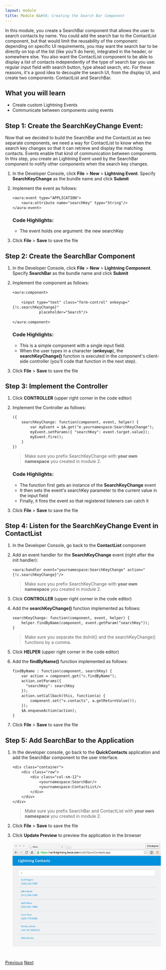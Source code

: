 ```yaml
---
layout: module
title: Module 6&#58; Creating the Search Bar Component
---
```


In this module, you create a SearchBar component that allows the user to search contacts by name. You could add the search bar to the ContactList component, but that would limit the reusability of the component: depending on specific UI requirements, you may want the search bar to be directly on top of the list (like you'll do here), integrated in the header, or somewhere else. You also want the ContactList component to be able to display a list of contacts independently of the type of search bar you use: regular input field with search button, type ahead search, etc. For these reasons, it's a good idea to decouple the search UI, from the display UI, and create two components: ContactList and SearchBar.

## What you will learn

- Create custom Lightning Events
- Communicate between components using events

## Step 1: Create the SearchKeyChange Event:

Now that we decided to build the SearchBar and the ContactList as two separate components, we need a way for ContactList to know when the search key changes so that it can retrieve and display the matching contacts. Events enable that kind of communication between components. In this step, you create an Lightning Event used by the SearchBar component to notify other components when the search key changes.

1. In the Developer Console, click **File** > **New** > **Lightning Event**. Specify **SearchKeyChange** as the bundle name and click **Submit**

1. Implement the event as follows:

    ```
    <aura:event type="APPLICATION">
        <aura:attribute name="searchKey" type="String"/>
    </aura:event>
    ```
    ### Code Highlights:
    - The event holds one argument: the new searchKey

1. Click **File** > **Save** to save the file

## Step 2: Create the SearchBar Component

1. In the Developer Console, click **File** > **New** > **Lightning Component**. Specify **SearchBar** as the bundle name and click **Submit**

2. Implement the component as follows:

    ```
    <aura:component>

        <input type="text" class="form-control" onkeyup="{!c.searchKeyChange}"
                placeholder="Search"/>

    </aura:component>
    ```
    ### Code Highlights:
    - This is a simple component with a single input field.
    - When the user types in a character (**onkeyup**), the **searchKeyChange()** function is executed in the component's client-side controller (you'll code that function in the next step).


1. Click **File** > **Save** to save the file


## Step 3: Implement the Controller

1. Click **CONTROLLER** (upper right corner in the code editor)

1. Implement the Controller as follows:

    ```
    ({
        searchKeyChange: function(component, event, helper) {
            var myEvent = $A.get("e.yournamespace:SearchKeyChange");
            myEvent.setParams({ "searchKey": event.target.value});
            myEvent.fire();
        }
    })
    ```

    > Make sure you prefix SearchKeyChange with **your own namespace** you created in module 2.

    ### Code Highlights:
    - The function first gets an instance of the **SearchKeyChange** event
    - It then sets the event's searchKey parameter to the current value in the input field
    - Finally, it fires the event so that registered listeners can catch it

1. Click **File** > **Save** to save the file


## Step 4: Listen for the SearchKeyChange Event in ContactList

1. In the Developer Console, go back to the **ContactList** component

1. Add an event handler for the **SearchKeyChange** event (right after the init handler):

    ```
    <aura:handler event="yournamespace:SearchKeyChange" action="{!c.searchKeyChange}"/>
    ```

    > Make sure you prefix SearchKeyChange with **your own namespace** you created in module 2.


1. Click **CONTROLLER** (upper right corner in the code editor)

1. Add the **searchKeyChange()** function implemented as follows:

    ```
    searchKeyChange: function(component, event, helper) {
        helper.findByName(component, event.getParam("searchKey"));
    }
    ```

    > Make sure you separate the doInit() and the searchKeyChange() functions by a comma.

1. Click **HELPER** (upper right corner in the code editor)

1. Add the **findByName()** function implemented as follows:

    ```
	findByName : function(component, searchKey) {
        var action = component.get("c.findByName");
        action.setParams({
          "searchKey": searchKey
        });
        action.setCallback(this, function(a) {
        	component.set("v.contacts", a.getReturnValue());
        });
        $A.enqueueAction(action);
	}
    ```

1. Click **File** > **Save** to save the file

## Step 5: Add SearchBar to the Application

1. In the developer console, go back to the **QuickContacts** application and add the SearchBar component to the user interface.

    ```
    <div class="container">
        <div class="row">
            <div class="col-sm-12">
                <yournamespace:SearchBar/>
                <yournamespace:ContactList/>
            </div>
        </div>
    </div>
    ```

    > Make sure you prefix SearchBar and ContactList with **your own namespace** you created in module 2.

1. Click **File** > **Save** to save the file

1. Click **Update Preview** to preview the application in the browser

    ![](images/app-v4.png)

<div class="row" style="margin-top:40px;">
<div class="col-sm-12">
<a href="create-contactlist-component.html" class="btn btn-default"><i class="glyphicon glyphicon-chevron-left"></i> Previous</a>
<a href="create-contactdetails-component.html" class="btn btn-default pull-right">Next <i class="glyphicon glyphicon-chevron-right"></i></a>
</div>
</div>
